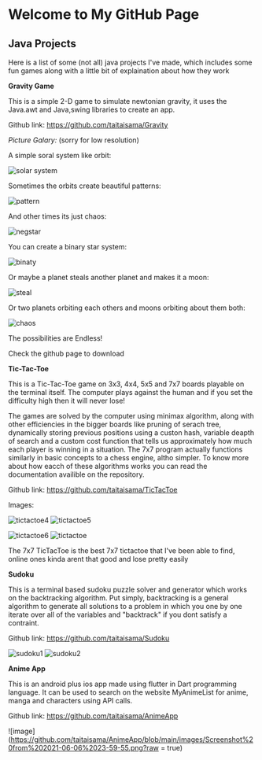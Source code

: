 # Welcome to My GitHub Page

## Java Projects
  Here is a list of some (not all) java projects I've made, which includes some fun games along with a little bit of explaination about how they work

  **Gravity Game**

  This is a simple 2-D game to simulate newtonian gravity, it uses the Java.awt and Java,swing libraries to create an app.

  Github link: https://github.com/taitaisama/Gravity

  *Picture Galary:* (sorry for low resolution)

  A simple soral system like orbit: 

  ![solar system](https://github.com/taitaisama/Gravity/blob/main/images/solarsystem.png?raw=true)

  Sometimes the orbits create beautiful patterns:

  ![pattern](https://github.com/taitaisama/Gravity/blob/main/images/pattern.png?raw=true)

  And other times its just chaos:

  ![negstar](https://github.com/taitaisama/Gravity/blob/main/images/negstar.png?raw=true)

  You can create a binary star system:

  ![binaty](https://github.com/taitaisama/Gravity/blob/main/images/binary.png?raw=true)

  Or maybe a planet steals another planet and makes it a moon:

  ![steal](https://github.com/taitaisama/Gravity/blob/main/images/steal.png?raw=true)

  Or two planets orbiting each others and moons orbiting about them both:

  ![chaos](https://github.com/taitaisama/Gravity/blob/main/images/chaos.png?raw=true)

  The possibilities are Endless!

  Check the github page to download

  **Tic-Tac-Toe**

  This is a Tic-Tac-Toe game on 3x3, 4x4, 5x5 and 7x7 boards playable on the terminal itself.
  The computer plays against the human and if you set the difficulty high then it will never lose!

  The games are solved by the computer using minimax algorithm, along with other efficiencies in the bigger boards like pruning of serach tree, dynamically storing previous positions using a custon hash, variable deapth of search and a custom cost function that tells us approximately how much each player is winning in a situation. The 7x7 program actually functions similarly in basic concepts to a chess engine, altho simpler. To know more about how eacch of these algorithms works you can read the documentation availible on the repository.

  Github link: https://github.com/taitaisama/TicTacToe

  Images:

   ![tictactoe4](https://github.com/taitaisama/TicTacToe/blob/main/images/TicTac4.png?raw=true) ![tictactoe5](https://github.com/taitaisama/TicTacToe/blob/main/images/TicTac5.png?raw=true) 

   ![tictactoe6](https://github.com/taitaisama/TicTacToe/blob/main/images/TicTac6.png?raw=true) ![tictactoe](https://github.com/taitaisama/TicTacToe/blob/main/images/TicTac.png?raw=true) 

  The 7x7 TicTacToe is the best 7x7 tictactoe that I've been able to find, online ones kinda arent that good and lose pretty easily

  **Sudoku**
  
  This is a terminal based sudoku puzzle solver and generator which works on the backtracking algorithm. Put simply, backtracking is a general algorithm to generate all solutions to a problem in which you one by one iterate over all of the variables and "backtrack" if you dont satisfy a contraint.
  
  Github link: https://github.com/taitaisama/Sudoku
  
  ![sudoku1](https://github.com/taitaisama/Sudoku/blob/main/images/Sudoku2.png?raw=true)
  ![sudoku2](https://github.com/taitaisama/Sudoku/blob/main/images/Sudoku1.png?raw=true)
  
  **Anime App**
  
  This is an android plus ios app made using flutter in Dart programming language. It can be used to search on the website MyAnimeList for anime, manga and characters using API calls.
  
  Github link: https://github.com/taitaisama/AnimeApp
  
  ![image](https://github.com/taitaisama/AnimeApp/blob/main/images/Screenshot%20from%202021-06-06%2023-59-55.png?raw = true)
